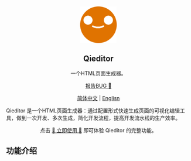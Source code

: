 <p align="center">
 <img width="100px" src="./docs/images/logo.svg" align="center" alt="Tnshare Logo" />
 <h2 align="center">Qieditor</h2>
 <p align="center">一个HTML页面生成器。</p>
</p>
<p align="center">
  <a href="https://github.com/Qionline/Qieditor/issues/new/choose">报告BUG 🐛</a>
</p>
<p align="center">
  <a href="/README.md">简体中文</a>
  |
  <a href="/docs/README-EN.md">Englisn</a>
</p>

Qieditor 是一个HTML页面生成器：通过配置形式快速生成页面的可视化编辑工具，做到一次开发、多次生成，简化开发流程，提高开发流水线的生产效率。

<p align="center">
  点击 <a href="https://qi.byeguo.cn/">🥳 立即使用 🥳</a> 即可体验 Qieditor 的完整功能。
</p>

## 功能介绍
